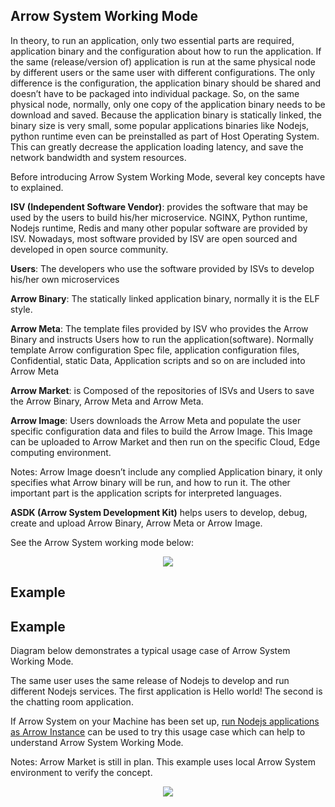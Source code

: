 ## Arrow System Working Mode 

In theory, to run an application, only two essential parts are required, application binary and the configuration about how to run the application. If the same (release/version of) application is run at the same physical node by different users or the same user with different configurations. The only difference is the configuration, the application binary should be shared and doesn’t have to be packaged into individual package. So, on the same physical node, normally, only one copy of the application binary needs to be download and saved. Because the application binary is statically linked, the binary size is very small, some popular applications binaries like Nodejs, python runtime even can be preinstalled as part of Host Operating System. This can greatly decrease the application loading latency, and save the network bandwidth and system resources. 

Before introducing Arrow System Working Mode, several key concepts have to explained. 

**ISV (Independent Software Vendor)**: provides the software that may be used by the users to build his/her microservice. NGINX, Python runtime, Nodejs runtime, Redis and many other popular software are provided by ISV. Nowadays, most software provided by ISV are open sourced and developed in open source community. 

**Users**: The developers who use the software provided by ISVs to develop his/her own microservices 

**Arrow Binary**: The statically linked application binary, normally it is the ELF style.  

**Arrow Meta**: The template files provided by ISV who provides the Arrow Binary and instructs Users how to run the application(software). Normally template Arrow configuration Spec file, application configuration files, Confidential, static Data, Application scripts and so on are included into Arrow Meta  

**Arrow Market**: is Composed of the repositories of ISVs and Users to save the Arrow Binary, Arrow Meta and Arrow Meta. 

**Arrow Image**: Users downloads the Arrow Meta and populate the user specific configuration data and files to build the Arrow Image. This Image can be uploaded to Arrow Market and then run on the specific Cloud, Edge computing environment. 

Notes: Arrow Image doesn’t include any complied Application binary, it only specifies what Arrow binary will be run, and how to run it. The other important part is the application scripts for interpreted languages.   

**ASDK (Arrow System Development Kit)** helps users to develop, debug, create and upload Arrow Binary, Arrow Meta or Arrow Image.  

See the Arrow System working mode below: 

<p align="center"> 

  <img src="https://github.com/Walnux/Arrow_Documents/blob/master/images/ArrowWokingMode.png"> 

</p> 


## Example 

## Example 

Diagram below demonstrates a typical usage case of Arrow System Working Mode. 

The same user uses the same release of Nodejs to develop and run different Nodejs services. The first application is Hello world! The second is the chatting room application. 

If Arrow System on your Machine has been set up, [run Nodejs applications as Arrow Instance]() can be used to try this usage case which can help to understand Arrow System Working Mode. 

Notes: Arrow Market is still in plan. This example uses local Arrow System environment to verify the concept.       

 <p align="center"> 

  <img src="https://github.com/Walnux/Arrow_Documents/blob/master/images/ArrowWokingModeExample.png"> 

</p> 
